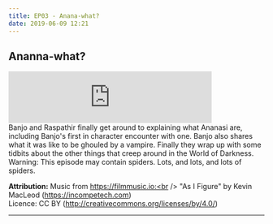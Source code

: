 ```yaml
---
title: EP03 - Anana-what?
date: 2019-06-09 12:21
---
```


## Ananna-what? 
<iframe src="https://anchor.fm/letthediceroll/embed/episodes/EP03---Anana-what-e49s8a" height="102px" width="400px" frameborder="0" scrolling="no"></iframe>
<br />
Banjo and Raspathir finally get around to explaining what Ananasi are, including Banjo's first in character encounter with one.  Banjo also shares what it was like to be ghouled by a vampire.  Finally they wrap up with some tidbits about the other things that creep around in the World of Darkness.  Warning: This episode may contain spiders.  Lots, and lots, and lots of spiders.


<strong>Attribution:</strong>
Music from https://filmmusic.io:<br />
"As I Figure" by Kevin MacLeod (https://incompetech.com)<br />
Licence: CC BY (http://creativecommons.org/licenses/by/4.0/)

***
